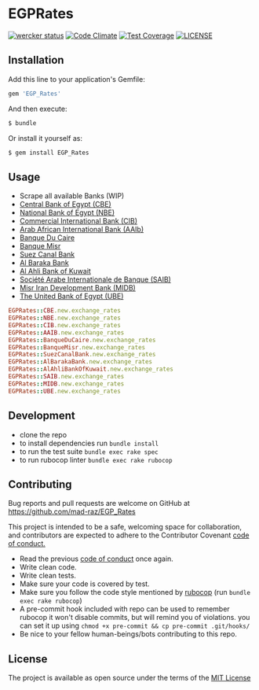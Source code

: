 # EGPRates
[![wercker status](https://app.wercker.com/status/d6ca4529f0d563e82898ace1f2b3de25/s/master "wercker status")](https://app.wercker.com/project/byKey/d6ca4529f0d563e82898ace1f2b3de25)
[![Code Climate](https://codeclimate.com/github/mad-raz/EGP-Rates/badges/gpa.svg)](https://codeclimate.com/github/mad-raz/EGP-Rates)
[![Test Coverage](https://codeclimate.com/github/mad-raz/EGP-Rates/badges/coverage.svg)](https://codeclimate.com/github/mad-raz/EGP-Rates/coverage)
[![LICENSE](https://img.shields.io/badge/licence-MIT-blue.svg)](/LICENSE.md)

## Installation

Add this line to your application's Gemfile:
```ruby
gem 'EGP_Rates'
```
And then execute:
```sh
$ bundle
```
Or install it yourself as:
```sh
$ gem install EGP_Rates
```

## Usage
- Scrape all available Banks (WIP)
- [Central Bank of Egypt (CBE)](/lib/egp_rates/cbe.rb)
- [National Bank of Egypt (NBE)](/lib/egp_rates/nbe.rb)
- [Commercial International Bank (CIB)](/lib/egp_rates/cib.rb)
- [Arab African International Bank (AAIb)](/lib/egp_rates/aaib.rb)
- [Banque Du Caire](/lib/egp_rates/banque_du_caire.rb)
- [Banque Misr](/lib/egp_rates/banque_misr.rb)
- [Suez Canal Bank](/lib/egp_rates/suez_canal_bank.rb)
- [Al Baraka Bank](/lib/egp_rates/al_baraka_bank.rb)
- [Al Ahli Bank of Kuwait](/lib/egp_rates/al_ahli_bank_of_kuwait.rb)
- [Société Arabe Internationale de Banque (SAIB)](/lib/egp_rates/saib.rb)
- [Misr Iran Development Bank (MIDB)](/lib/egp_rates/midb.rb)
- [The United Bank of Egypt (UBE)](/lib/egp_rates/ube.rb)

```rb
EGPRates::CBE.new.exchange_rates
EGPRates::NBE.new.exchange_rates
EGPRates::CIB.new.exchange_rates
EGPRates::AAIB.new.exchange_rates
EGPRates::BanqueDuCaire.new.exchange_rates
EGPRates::BanqueMisr.new.exchange_rates
EGPRates::SuezCanalBank.new.exchange_rates
EGPRates::AlBarakaBank.new.exchange_rates
EGPRates::AlAhliBankOfKuwait.new.exchange_rates
EGPRates::SAIB.new.exchange_rates
EGPRates::MIDB.new.exchange_rates
EGPRates::UBE.new.exchange_rates
```

## Development
- clone the repo
- to install dependencies run `bundle install`
- to run the test suite `bundle exec rake spec`
- to run rubocop linter `bundle exec rake rubocop`

## Contributing

Bug reports and pull requests are welcome on GitHub at
https://github.com/mad-raz/EGP_Rates

This project is intended to be a safe,
welcoming space for collaboration,
and contributors are expected to adhere to the
Contributor Covenant [code of conduct.](/CODE_OF_CONDUCT.md)

- Read the previous [code of conduct](/CODE_OF_CONDUCT.md) once again.
- Write clean code.
- Write clean tests.
- Make sure your code is covered by test.
- Make sure you follow the code style mentioned by
[rubocop](http://batsov.com/rubocop/) (run `bundle exec rake rubocop`)
- A pre-commit hook included with repo can be used to remember rubocop
it won't disable commits, but will remind you of violations.
you can set it up using `chmod +x pre-commit && cp pre-commit .git/hooks/`
- Be nice to your fellow human-beings/bots contributing to this repo.

## License

The project is available as open source under the terms of the
[MIT License](/LICENSE.md)

